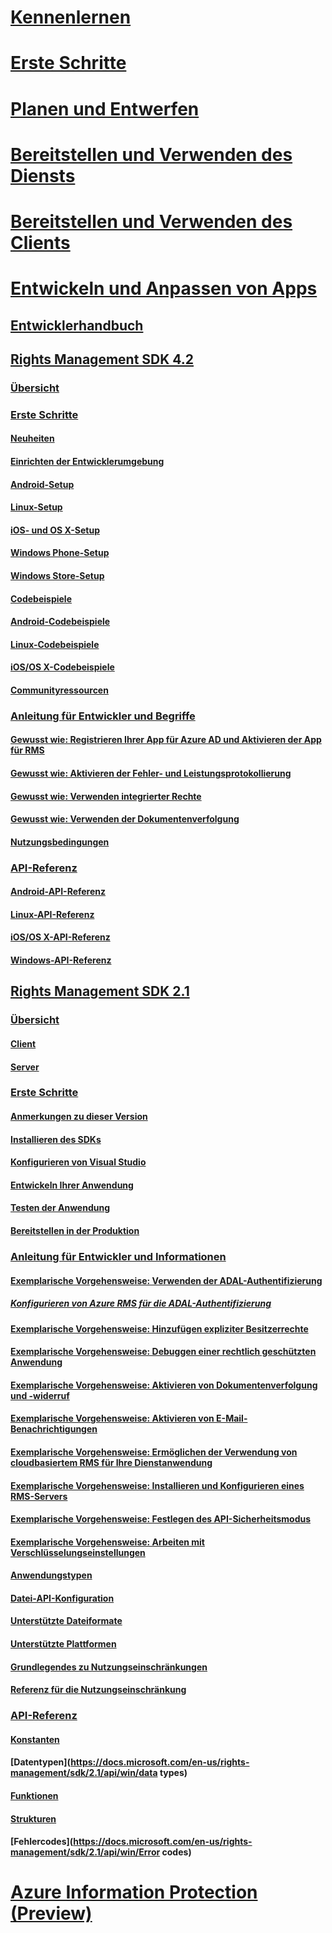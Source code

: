 # [Kennenlernen](/rights-management/understand-explore/azure-rights-management)
# [Erste Schritte](/rights-management/get-started/requirements-azure-rms)
# [Planen und Entwerfen](/rights-management/plan-design/deployment-roadmap)
# [Bereitstellen und Verwenden des Diensts](/rights-management/deploy-use/activate-service)
# [Bereitstellen und Verwenden des Clients](/rights-management/rms-client/use-client)
# [Entwickeln und Anpassen von Apps](developers-guide.md)
## [Entwicklerhandbuch](developers-guide.md)
## [Rights Management SDK 4.2](active-directory-rights-management-services-multi-platform-thin-client-sdk-portal.md)
### [Übersicht](overview.md)
### [Erste Schritte](get-started.md)
#### [Neuheiten](release-notes.md)
#### [Einrichten der Entwicklerumgebung](setup-Developer-environment.md)
#### [Android-Setup](android-sdk.md)
#### [Linux-Setup](linux-setup.md)
#### [iOS- und OS X-Setup](ios-sdk.md)
#### [Windows Phone-Setup](windows-phone-apps.md)
#### [Windows Store-Setup](winrt-sdk.md)
#### [Codebeispiele](code-examples.md)
#### [Android-Codebeispiele](android-code.md)
#### [Linux-Codebeispiele](linux-c-code-examples.md)
#### [iOS/OS X-Codebeispiele](ios-os-x-code-examples.md)
#### [Communityressourcen](community-resources.md)
### [Anleitung für Entwickler und Begriffe](core-concepts.md)
#### [Gewusst wie: Registrieren Ihrer App für Azure AD und Aktivieren der App für RMS](authentication-integration.md)
#### [Gewusst wie: Aktivieren der Fehler- und Leistungsprotokollierung](enabling-logging.md)
#### [Gewusst wie: Verwenden integrierter Rechte](built-in-rights-usage-restriction-reference.md)
#### [Gewusst wie: Verwenden der Dokumentenverfolgung](how-to-use-document-tracking.md)
#### [Nutzungsbedingungen](terms.md)
### [API-Referenz](api-reference-4-2.md)
#### [Android-API-Referenz](android-namespaces.md)
#### [Linux-API-Referenz](linux-c-api-reference.md)
#### [iOS/OS X-API-Referenz](/rights-management/sdk/4.2/api/iOS/iOS)
#### [Windows-API-Referenz](/rights-management/sdk/4.2/api/winrt/Microsoft.RightsManagement)
## [Rights Management SDK 2.1](microsoft-information-protection-and-control-client-portal.md)
### [Übersicht](ad-rms-overview.md)
#### [Client](ad-rms-client.md)
#### [Server](ad-rms-server.md)
### [Erste Schritte](getting-started-with-ad-rms-2-0.md)
#### [Anmerkungen zu dieser Version](release-notes-rtm.md)
#### [Installieren des SDKs](install-the-rms-sdk.md)
#### [Konfigurieren von Visual Studio](how-to-configure-a-visual-studio-project-to-use-the-ad-rms-sdk-2-0.md)
#### [Entwickeln Ihrer Anwendung](developing-your-application.md)
#### [Testen der Anwendung](how-to-set-up-your-test-environment.md)
#### [Bereitstellen in der Produktion](deploying-your-application.md)
### [Anleitung für Entwickler und Informationen](Developer-notes.md)
#### [Exemplarische Vorgehensweise: Verwenden der ADAL-Authentifizierung](how-to-use-adal-authentication.md)
##### [Konfigurieren von Azure RMS für die ADAL-Authentifizierung](adal-auth.md)
#### [Exemplarische Vorgehensweise: Hinzufügen expliziter Besitzerrechte](add-explicit-owner-rights.md)
#### [Exemplarische Vorgehensweise: Debuggen einer rechtlich geschützten Anwendung](debugging-applications-that-use-ad-rms.md)
#### [Exemplarische Vorgehensweise: Aktivieren von Dokumentenverfolgung und -widerruf](tracking-content.md)
#### [Exemplarische Vorgehensweise: Aktivieren von E-Mail-Benachrichtigungen](how-to-enable-email-notification.md)
#### [Exemplarische Vorgehensweise: Ermöglichen der Verwendung von cloudbasiertem RMS für Ihre Dienstanwendung](how-to-use-file-api-with-aadrm-cloud.md)
#### [Exemplarische Vorgehensweise: Installieren und Konfigurieren eines RMS-Servers](how-to-install-and-configure-an-rms-server.md)
#### [Exemplarische Vorgehensweise: Festlegen des API-Sicherheitsmodus](setting-the-api-security-mode-api-mode.md)
#### [Exemplarische Vorgehensweise: Arbeiten mit Verschlüsselungseinstellungen](working-with-encryption.md)
#### [Anwendungstypen](application-types.md)
#### [Datei-API-Konfiguration](file-api-configuration.md)
#### [Unterstützte Dateiformate](supported-file-formats.md)
#### [Unterstützte Plattformen](supported-platforms.md)
#### [Grundlegendes zu Nutzungseinschränkungen](understanding-usage-restrictions.md)
#### [Referenz für die Nutzungseinschränkung](usage-restriction-reference.md)
### [API-Referenz](api-reference-2-1.md)
#### [Konstanten](https://docs.microsoft.com/en-us/rights-management/sdk/2.1/api/win/constants)
#### [Datentypen](https://docs.microsoft.com/en-us/rights-management/sdk/2.1/api/win/data types)
#### [Funktionen](https://docs.microsoft.com/en-us/rights-management/sdk/2.1/api/win/functions)
#### [Strukturen](https://docs.microsoft.com/en-us/rights-management/sdk/2.1/api/win/structures)
#### [Fehlercodes](https://docs.microsoft.com/en-us/rights-management/sdk/2.1/api/win/Error codes)
# [Azure Information Protection (Preview)](/rights-management/information-protection/what-is-information-protection)


<!--HONumber=Jul16_HO3-->


